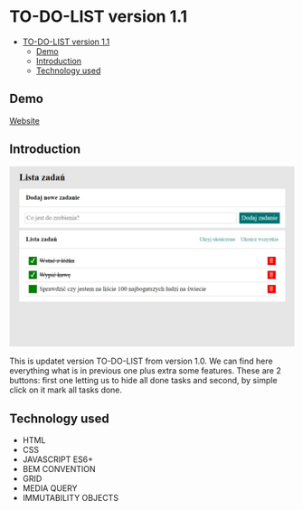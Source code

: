 # TO-DO-LIST version 1.1

- [TO-DO-LIST version 1.1](#to-do-list-version-11)
  - [Demo](#demo)
  - [Introduction](#introduction)
  - [Technology used](#technology-used)

## Demo

[Website](https://przemek0000.github.io/Module-7/)

## Introduction

![titleImage](/images/to-do-list.jpg)

This is updatet version TO-DO-LIST from version 1.0. We can find here everything what is in previous one plus extra some features. These are 2 buttons: first one letting us to hide all done tasks and second, by simple click on it mark all tasks done.

## Technology used

- HTML
- CSS
- JAVASCRIPT ES6+
- BEM CONVENTION
- GRID
- MEDIA QUERY
- IMMUTABILITY OBJECTS
